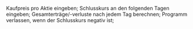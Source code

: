 Kaufpreis pro Aktie eingeben;
Schlusskurs an den folgenden Tagen eingeben;
Gesamterträge/-verluste nach jedem Tag berechnen;
Programm verlassen, wenn der Schlusskurs negativ ist;

